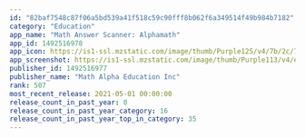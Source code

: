 ```yaml
---
id: "82baf7548c87f06a5bd539a41f518c59c90fff8b062f6a349514f49b984b7182"
category: "Education"
app_name: "Math Answer Scanner: Alphamath"
app_id: 1492516978
app_icon: https://is1-ssl.mzstatic.com/image/thumb/Purple125/v4/7b/2c/7d/7b2c7dc2-193b-331a-4e78-882e41290121/AppIcon-0-0-1x_U007emarketing-0-0-0-7-0-0-sRGB-0-0-0-GLES2_U002c0-512MB-85-220-0-0.jpeg/1024x1024bb.png
app_screenshot: https://is1-ssl.mzstatic.com/image/thumb/Purple113/v4/e1/62/11/e16211d0-577f-83c0-e6e5-7270ef1db21b/pr_source.png/1242x2688bb.png
publisher_id: 1492516977
publisher_name: "Math Alpha Education Inc"
rank: 507
most_recent_release: 2021-05-01 00:00:00
release_count_in_past_year: 0
release_count_in_past_year_category: 16
release_count_in_past_year_top_in_category: 35
---
```


